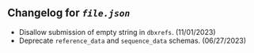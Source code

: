 ## Changelog for *`file.json`*

* Disallow submission of empty string in `dbxrefs`. (11/01/2023)
* Deprecate `reference_data` and `sequence_data` schemas. (06/27/2023)
